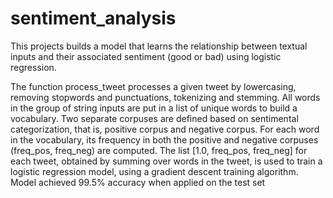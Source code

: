 # sentiment_analysis 
This projects builds a model that learns the relationship between textual inputs and their associated sentiment (good or bad) using logistic regression. 

The function process_tweet processes a given tweet by lowercasing, removing stopwords and punctuations, tokenizing and stemming.
All words in the group of string inputs are put in a list of unique words to build a vocabulary.
Two separate corpuses are defined based on sentimental categorization, that is, positive corpus and negative corpus.
For each word in the vocabulary, its frequency in both the positive and negative corpuses (freq_pos, freq_neg) are computed.
The list [1.0, freq_pos, freq_neg] for each tweet, obtained by summing over words in the tweet, is used to train a logistic regression model, using a gradient descent training algorithm.
Model achieved 99.5% accuracy when applied on the test set
